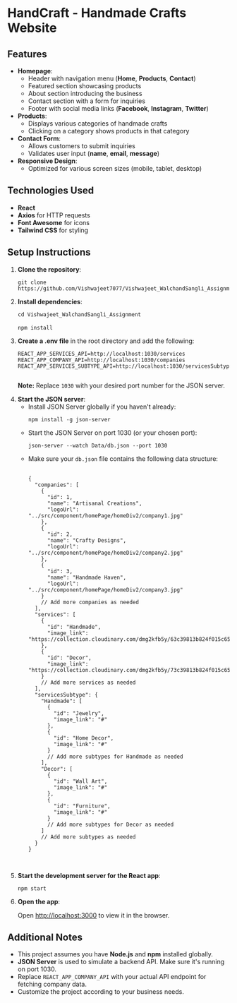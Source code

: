 <!DOCTYPE html>
<html lang="en">
<head>
  <meta charset="UTF-8">
  <meta name="viewport" content="width=device-width, initial-scale=1.0">
  <title>HandCraft - Handmade Crafts Website</title>
</head>
<body>
  <h1>HandCraft - Handmade Crafts Website</h1>

  <h2>Features</h2>
  <ul>
    <li><strong>Homepage</strong>:
      <ul>
        <li>Header with navigation menu (<strong>Home</strong>, <strong>Products</strong>, <strong>Contact</strong>)</li>
        <li>Featured section showcasing products</li>
        <li>About section introducing the business</li>
        <li>Contact section with a form for inquiries</li>
        <li>Footer with social media links (<strong>Facebook</strong>, <strong>Instagram</strong>, <strong>Twitter</strong>)</li>
      </ul>
    </li>
    <li><strong>Products</strong>:
      <ul>
        <li>Displays various categories of handmade crafts</li>
        <li>Clicking on a category shows products in that category</li>
      </ul>
    </li>
    <li><strong>Contact Form</strong>:
      <ul>
        <li>Allows customers to submit inquiries</li>
        <li>Validates user input (<strong>name</strong>, <strong>email</strong>, <strong>message</strong>)</li>
      </ul>
    </li>
    <li><strong>Responsive Design</strong>:
      <ul>
        <li>Optimized for various screen sizes (mobile, tablet, desktop)</li>
      </ul>
    </li>
  </ul>

  <h2>Technologies Used</h2>
  <ul>
    <li><strong>React</strong></li>
    <li><strong>Axios</strong> for HTTP requests</li>
    <li><strong>Font Awesome</strong> for icons</li>
    <li><strong>Tailwind CSS</strong> for styling</li>
  </ul>

  <h2>Setup Instructions</h2>
  <ol>
    <li><strong>Clone the repository</strong>:
      <pre><code>git clone https://github.com/Vishwajeet7077/Vishwajeet_WalchandSangli_Assignment</code></pre>
    </li>
    <li><strong>Install dependencies</strong>:
      <pre><code>cd Vishwajeet_WalchandSangli_Assignment</code><br>
<code>npm install</code></pre>
    </li>
    <li><strong>Create a .env file</strong> in the root directory and add the following:
      <pre><code>REACT_APP_SERVICES_API=http://localhost:1030/services
REACT_APP_COMPANY_API=http://localhost:1030/companies
REACT_APP_SERVICES_SUBTYPE_API=http://localhost:1030/servicesSubtype
      </code></pre>
      <p><strong>Note:</strong> Replace <code>1030</code> with your desired port number for the JSON server.</p>
    </li>
    <li><strong>Start the JSON server</strong>:
      <ul>
        <li>Install JSON Server globally if you haven't already:
          <pre><code>npm install -g json-server</code></pre>
        </li>
        <li>Start the JSON Server on port 1030 (or your chosen port):
          <pre><code>json-server --watch Data/db.json --port 1030</code></pre>
        </li>
        <li>Make sure your <code>db.json</code> file contains the following data structure:
          <pre>
            <code>
{
  "companies": [
    {
      "id": 1,
      "name": "Artisanal Creations",
      "logoUrl": "../src/component/homePage/homeDiv2/company1.jpg"
    },
    {
      "id": 2,
      "name": "Crafty Designs",
      "logoUrl": "../src/component/homePage/homeDiv2/company2.jpg"
    },
    {
      "id": 3,
      "name": "Handmade Haven",
      "logoUrl": "../src/component/homePage/homeDiv2/company3.jpg"
    }
    // Add more companies as needed
  ],
  "services": [
    {
      "id": "Handmade",
      "image_link": "https://collection.cloudinary.com/dmg2kfb5y/63c39813b824f015c656f98aa43cad6f"
    },
    {
      "id": "Decor",
      "image_link": "https://collection.cloudinary.com/dmg2kfb5y/73c39813b824f015c656f98aa43cad6f"
    }
    // Add more services as needed
  ],
  "servicesSubtype": {
    "Handmade": [
      {
        "id": "Jewelry",
        "image_link": "#"
      },
      {
        "id": "Home Decor",
        "image_link": "#"
      }
      // Add more subtypes for Handmade as needed
    ],
    "Decor": [
      {
        "id": "Wall Art",
        "image_link": "#"
      },
      {
        "id": "Furniture",
        "image_link": "#"
      }
      // Add more subtypes for Decor as needed
    ]
    // Add more subtypes as needed
  }
}
            </code>
          </pre>
        </li>
      </ul>
    </li>
    <li><strong>Start the development server for the React app</strong>:
      <pre><code>npm start</code></pre>
    </li>
    <li><strong>Open the app</strong>:
      <p>Open <a href="http://localhost:3000" target="_blank">http://localhost:3000</a> to view it in the browser.</p>
    </li>
  </ol>

  <h2>Additional Notes</h2>
  <ul>
    <li>This project assumes you have <strong>Node.js</strong> and <strong>npm</strong> installed globally.</li>
    <li><strong>JSON Server</strong> is used to simulate a backend API. Make sure it's running on port 1030.</li>
    <li>Replace <code>REACT_APP_COMPANY_API</code> with your actual API endpoint for fetching company data.</li>
    <li>Customize the project according to your business needs.</li>
  </ul>
</body>
</html>
